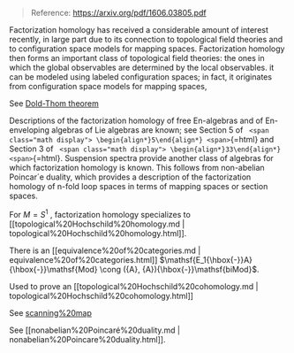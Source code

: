 












> Reference: https://arxiv.org/pdf/1606.03805.pdf

Factorization homology has received a considerable amount of interest recently, in large part due to its connection to topological field theories and to configuration space models for mapping spaces. Factorization homology then forms an important class of topological field theories: the ones in which the global observables are determined by the local observables. it can be modeled using labeled configuration spaces; in fact, it originates from configuration space models for mapping spaces,

See [Dold-Thom theorem](Dold-Thom%20theorem)

Descriptions of the factorization homology of free En-algebras and of En-enveloping algebras of Lie algebras are known; see Section 5 of `
<span class="math display">
\begin{align*}5\end{align*}
<span>`{=html} and Section 3 of `
<span class="math display">
\begin{align*}33\end{align*}
<span>`{=html}. Suspension spectra provide another class of algebras for which factorization homology is known. This follows from non-abelian Poincar´e duality, which provides a description of the factorization homology of n-fold loop spaces in terms of mapping spaces or section spaces.

For $M = S^1$ , factorization homology specializes to [[topological%20Hochschild%20homology.md | topological%20Hochschild%20homology.html]].

There is an [[equivalence%20of%20categories.md | equivalence%20of%20categories.html]] $\mathsf{E_1{\hbox{-}}A}{\hbox{-}}\mathsf{Mod} \cong ({A}, {A}){\hbox{-}}\mathsf{biMod}$.

Used to prove an [[topological%20Hochschild%20cohomology.md | topological%20Hochschild%20cohomology.html]]

See [scanning%20map](scanning%20map)

See [[nonabelian%20Poincaré%20duality.md | nonabelian%20Poincare%20duality.html]].
